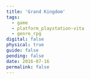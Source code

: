 ```yaml
---
title: 'Grand Kingdom'
tags:
  - game
  - platform_playstation-vita
  - genre_rpg
digital: false
physical: true
guide: false
pending: false
date: 2016-07-16
permalink: false
---
```

